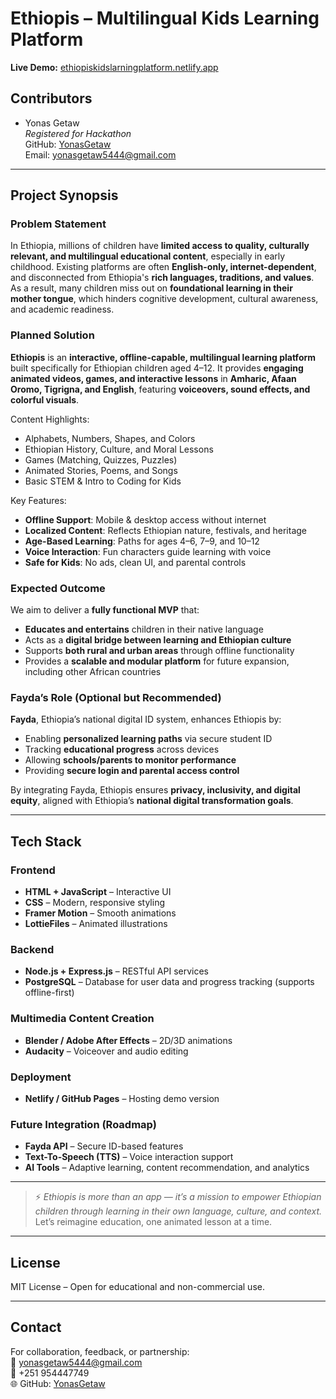 # Ethiopis – Multilingual Kids Learning Platform
**Live Demo:** [ethiopiskidslarningplatform.netlify.app](https://ethiopiskidslarningplatform.netlify.app)
## Contributors
- Yonas Getaw  
  *Registered for Hackathon*  
  GitHub: [YonasGetaw](https://github.com/YonasGetaw)  
  Email: yonasgetaw5444@gmail.com
---

## Project Synopsis

### Problem Statement
In Ethiopia, millions of children have **limited access to quality, culturally relevant, and multilingual educational content**, especially in early childhood. Existing platforms are often **English-only, internet-dependent**, and disconnected from Ethiopia's **rich languages, traditions, and values**. As a result, many children miss out on **foundational learning in their mother tongue**, which hinders cognitive development, cultural awareness, and academic readiness.

### Planned Solution
**Ethiopis** is an **interactive, offline-capable, multilingual learning platform** built specifically for Ethiopian children aged 4–12. It provides **engaging animated videos, games, and interactive lessons** in **Amharic, Afaan Oromo, Tigrigna, and English**, featuring **voiceovers, sound effects, and colorful visuals**.

Content Highlights:
- Alphabets, Numbers, Shapes, and Colors
- Ethiopian History, Culture, and Moral Lessons
- Games (Matching, Quizzes, Puzzles)
- Animated Stories, Poems, and Songs
- Basic STEM & Intro to Coding for Kids

Key Features:
- **Offline Support**: Mobile & desktop access without internet
- **Localized Content**: Reflects Ethiopian nature, festivals, and heritage
- **Age-Based Learning**: Paths for ages 4–6, 7–9, and 10–12
- **Voice Interaction**: Fun characters guide learning with voice
- **Safe for Kids**: No ads, clean UI, and parental controls

### Expected Outcome
We aim to deliver a **fully functional MVP** that:
- **Educates and entertains** children in their native language
- Acts as a **digital bridge between learning and Ethiopian culture**
- Supports **both rural and urban areas** through offline functionality
- Provides a **scalable and modular platform** for future expansion, including other African countries

### Fayda’s Role (Optional but Recommended)
**Fayda**, Ethiopia’s national digital ID system, enhances Ethiopis by:
- Enabling **personalized learning paths** via secure student ID
- Tracking **educational progress** across devices
- Allowing **schools/parents to monitor performance**
- Providing **secure login and parental access control**

By integrating Fayda, Ethiopis ensures **privacy, inclusivity, and digital equity**, aligned with Ethiopia’s **national digital transformation goals**.

---

## Tech Stack

### Frontend
- **HTML + JavaScript** – Interactive UI
- **CSS** – Modern, responsive styling
- **Framer Motion** – Smooth animations
- **LottieFiles** – Animated illustrations

### Backend
- **Node.js + Express.js** – RESTful API services
- **PostgreSQL** – Database for user data and progress tracking (supports offline-first)

### Multimedia Content Creation
- **Blender / Adobe After Effects** – 2D/3D animations
- **Audacity** – Voiceover and audio editing

### Deployment
- **Netlify / GitHub Pages** – Hosting demo version

### Future Integration (Roadmap)
- **Fayda API** – Secure ID-based features
- **Text-To-Speech (TTS)** – Voice interaction support
- **AI Tools** – Adaptive learning, content recommendation, and analytics

---

> ⚡ *Ethiopis is more than an app — it’s a mission to empower Ethiopian children through learning in their own language, culture, and context.*  
Let’s reimagine education, one animated lesson at a time.

---

## License
MIT License – Open for educational and non-commercial use.

---

## Contact
For collaboration, feedback, or partnership:  
📧 yonasgetaw5444@gmail.com  
📱 +251 954447749  
🌐 GitHub: [YonasGetaw](https://github.com/YonasGetaw)

